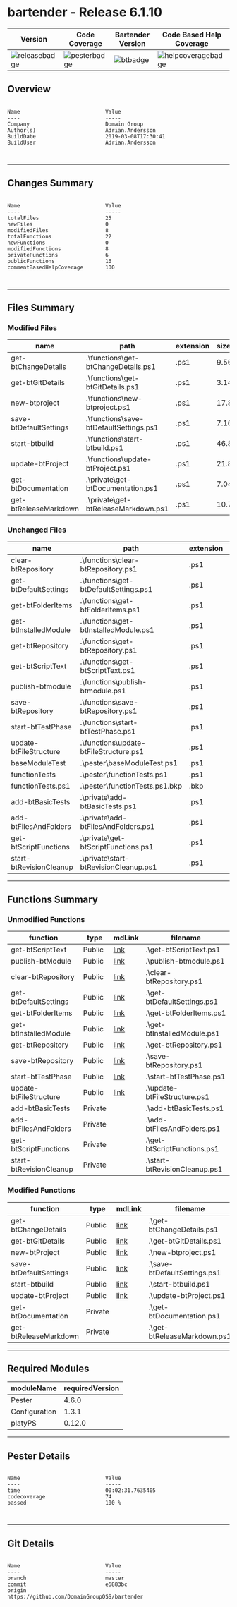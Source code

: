 ﻿# bartender - Release 6.1.10
| Version | Code Coverage | Bartender Version| Code Based Help Coverage |
|-------------------|-------------------|-------------------|-------------------|
|![releasebadge]|![pesterbadge]|![btbadge]|![helpcoveragebadge]|
## Overview
```

Name                           Value                                                                                   
----                           -----                                                                                   
Company                        Domain Group                                                                            
Author(s)                      Adrian.Andersson                                                                        
BuildDate                      2019-03-08T17:30:41                                                                     
BuildUser                      Adrian.Andersson                                                                        



```

---
## Changes Summary
```

Name                           Value                                                                                   
----                           -----                                                                                   
totalFiles                     25                                                                                      
newFiles                       0                                                                                       
modifiedFiles                  8                                                                                       
totalFunctions                 22                                                                                      
newFunctions                   0                                                                                       
modifiedFunctions              8                                                                                       
privateFunctions               6                                                                                       
publicFunctions                16                                                                                      
commentBasedHelpCoverage       100                                                                                     



```

---
## Files Summary


### Modified Files
|name|path|extension|size(kb)
|----------------|--------------------------------|-----|-----|
|get-btChangeDetails|.\functions\get-btChangeDetails.ps1|.ps1|9.565|
|get-btGitDetails|.\functions\get-btGitDetails.ps1|.ps1|3.142|
|new-btproject|.\functions\new-btproject.ps1|.ps1|17.828|
|save-btDefaultSettings|.\functions\save-btDefaultSettings.ps1|.ps1|7.165|
|start-btbuild|.\functions\start-btbuild.ps1|.ps1|46.826|
|update-btProject|.\functions\update-btProject.ps1|.ps1|21.812|
|get-btDocumentation|.\private\get-btDocumentation.ps1|.ps1|7.049|
|get-btReleaseMarkdown|.\private\get-btReleaseMarkdown.ps1|.ps1|10.76|


### Unchanged Files
|name|path|extension|size(kb)
|----------------|--------------------------------|-----|-----|
|clear-btRepository|.\functions\clear-btRepository.ps1|.ps1|3.119|
|get-btDefaultSettings|.\functions\get-btDefaultSettings.ps1|.ps1|2.42|
|get-btFolderItems|.\functions\get-btFolderItems.ps1|.ps1|11.263|
|get-btInstalledModule|.\functions\get-btInstalledModule.ps1|.ps1|3.699|
|get-btRepository|.\functions\get-btRepository.ps1|.ps1|3.55|
|get-btScriptText|.\functions\get-btScriptText.ps1|.ps1|6.499|
|publish-btmodule|.\functions\publish-btmodule.ps1|.ps1|8.041|
|save-btRepository|.\functions\save-btRepository.ps1|.ps1|5.198|
|start-btTestPhase|.\functions\start-btTestPhase.ps1|.ps1|9.684|
|update-btFileStructure|.\functions\update-btFileStructure.ps1|.ps1|6.113|
|baseModuleTest|.\pester\baseModuleTest.ps1|.ps1|1.359|
|functionTests|.\pester\functionTests.ps1|.ps1|32.503|
|functionTests.ps1|.\pester\functionTests.ps1.bkp|.bkp|23.729|
|add-btBasicTests|.\private\add-btBasicTests.ps1|.ps1|4.517|
|add-btFilesAndFolders|.\private\add-btFilesAndFolders.ps1|.ps1|6.624|
|get-btScriptFunctions|.\private\get-btScriptFunctions.ps1|.ps1|1.938|
|start-btRevisionCleanup|.\private\start-btRevisionCleanup.ps1|.ps1|4.288|



---
## Functions Summary


### Unmodified Functions
|function|type|mdLink|filename|
|-|-|-|-|
|get-btScriptText|Public|[link](../6.1.10/functions/get-btScriptText.md)|.\get-btScriptText.ps1|
|publish-btModule|Public|[link](../6.1.10/functions/publish-btModule.md)|.\publish-btmodule.ps1|
|clear-btRepository|Public|[link](../6.1.10/functions/clear-btRepository.md)|.\clear-btRepository.ps1|
|get-btDefaultSettings|Public|[link](../6.1.10/functions/get-btDefaultSettings.md)|.\get-btDefaultSettings.ps1|
|get-btFolderItems|Public|[link](../6.1.10/functions/get-btFolderItems.md)|.\get-btFolderItems.ps1|
|get-btInstalledModule|Public|[link](../6.1.10/functions/get-btInstalledModule.md)|.\get-btInstalledModule.ps1|
|get-btRepository|Public|[link](../6.1.10/functions/get-btRepository.md)|.\get-btRepository.ps1|
|save-btRepository|Public|[link](../6.1.10/functions/save-btRepository.md)|.\save-btRepository.ps1|
|start-btTestPhase|Public|[link](../6.1.10/functions/start-btTestPhase.md)|.\start-btTestPhase.ps1|
|update-btFileStructure|Public|[link](../6.1.10/functions/update-btFileStructure.md)|.\update-btFileStructure.ps1|
|add-btBasicTests|Private||.\add-btBasicTests.ps1|
|add-btFilesAndFolders|Private||.\add-btFilesAndFolders.ps1|
|get-btScriptFunctions|Private||.\get-btScriptFunctions.ps1|
|start-btRevisionCleanup|Private||.\start-btRevisionCleanup.ps1|

### Modified Functions
|function|type|mdLink|filename|
|-|-|-|-|
|get-btChangeDetails|Public|[link](../6.1.10/functions/get-btChangeDetails.md)|.\get-btChangeDetails.ps1|
|get-btGitDetails|Public|[link](../6.1.10/functions/get-btGitDetails.md)|.\get-btGitDetails.ps1|
|new-btProject|Public|[link](../6.1.10/functions/new-btProject.md)|.\new-btproject.ps1|
|save-btDefaultSettings|Public|[link](../6.1.10/functions/save-btDefaultSettings.md)|.\save-btDefaultSettings.ps1|
|start-btbuild|Public|[link](../6.1.10/functions/start-btbuild.md)|.\start-btbuild.ps1|
|update-btProject|Public|[link](../6.1.10/functions/update-btProject.md)|.\update-btProject.ps1|
|get-btDocumentation|Private||.\get-btDocumentation.ps1|
|get-btReleaseMarkdown|Private||.\get-btReleaseMarkdown.ps1|

---
## Required Modules
|moduleName|requiredVersion|
|-|-|
|Pester|4.6.0|
|Configuration|1.3.1|
|platyPS|0.12.0|


---
## Pester Details
```

Name                           Value                                                                                   
----                           -----                                                                                   
time                           00:02:31.7635405                                                                        
codecoverage                   74                                                                                      
passed                         100 %                                                                                   



```

---
## Git Details
```

Name                           Value                                                                                   
----                           -----                                                                                   
branch                         master                                                                                  
commit                         e6883bc                                                                                 
origin                         https://github.com/DomainGroupOSS/bartender                                             



```

[pesterbadge]: https://img.shields.io/static/v1.svg?label=pester&message=74&color=yellowgreen
[btbadge]: https://img.shields.io/static/v1.svg?label=bartenderVer&message=6.1.9.2&color=blueviolet
[releasebadge]: https://img.shields.io/static/v1.svg?label=version&message=6.1.10&color=blue
[helpcoveragebadge]: https://img.shields.io/static/v1.svg?label=commentBasedHelpCoverage&message=100&color=brightgreen
